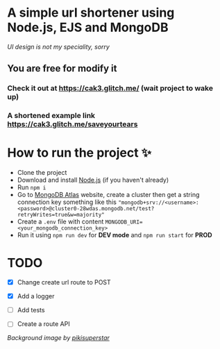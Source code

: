 # A simple url shortener using Node.js, EJS and MongoDB

*UI design is not my speciality, sorry*

## You are free for modify it 


### Check it out at https://cak3.glitch.me/ (wait project to wake up)
### A shortened example link https://cak3.glitch.me/saveyourtears

# How to run the project ✨

* Clone the project
* Download and install [Node.js](https://nodejs.org/en/download/) (if you haven't already)
* Run `npm i`
* Go to [MongoDB Atlas](https://www.mongodb.com/cloud/atlas) website, create a cluster then get a string connection key something like this `"mongodb+srv://<username>:<password>@cluster0-28wdas.mongodb.net/test?retryWrites=true&w=majority"`
* Create a `.env` file with content `MONGODB_URI=<your_mongodb_connection_key>`
* Run it using `npm run dev` for **DEV mode** and `npm run start` for **PROD**

# TODO
- [x] Change create url route to POST 

- [x] Add a logger 

- [ ] Add tests 

- [ ] Create a route API 






*Background image by [pikisuperstar](https://www.freepik.com/pikisuperstar)*
